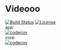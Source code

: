 # Videooo
[![Build Status][build-status-svg]][build-status-link]
[![License][license-svg]][license-link]  
app:  
[![codecov][coverage-svg-app]][coverage-link]  
core:  
[![codecov][coverage-svg-core]][coverage-link]

[build-status-svg]: https://travis-ci.org/wisnia/Videooo.svg?branch=master
[build-status-link]: https://travis-ci.org/wisnia/Videooo
[coverage-svg-app]: https://codecov.io/gh/wisnia/Videooo/branch/master/graphs/badge.svg?flag=app
[coverage-svg-core]: https://codecov.io/gh/wisnia/Videooo/branch/master/graphs/badge.svg?flag=core
[coverage-link]: https://codecov.io/gh/wisnia/Videooo
[license-svg]: https://img.shields.io/badge/License-Apache%202.0-blue.svg
[license-link]: https://github.com/wisnia/Videooo/blob/master/LICENSE